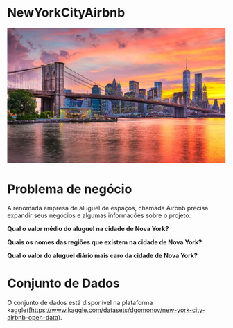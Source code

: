 # NewYorkCityAirbnb

![](img/NYC.jpg)

# Problema de negócio

A renomada empresa de aluguel de espaços, chamada Airbnb precisa expandir seus negócios e algumas informações sobre o projeto:

**Qual o valor médio do aluguel na cidade de Nova York?**

**Quais os nomes das regiões que existem na cidade de Nova York?**

**Qual o valor do aluguel diário mais caro da cidade de Nova York?**

# Conjunto de Dados

O conjunto de dados está disponível na plataforma kaggle([https://www.kaggle.com/datasets/dgomonov/new-york-city-airbnb-open-data).
